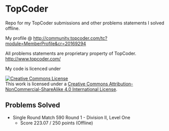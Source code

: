 # TopCoder

Repo for my TopCoder submissions and other problems statements I solved offline.

My profile @ http://community.topcoder.com/tc?module=MemberProfile&cr=20169294

All problems statements are proprietary property of TopCoder.
http://www.topcoder.com/

My code is licenced under

<a rel="license" href="http://creativecommons.org/licenses/by-nc-sa/4.0/"><img alt="Creative Commons License" style="border-width:0" src="https://i.creativecommons.org/l/by-nc-sa/4.0/88x31.png" /></a><br />This work is licensed under a <a rel="license" href="http://creativecommons.org/licenses/by-nc-sa/4.0/">Creative Commons Attribution-NonCommercial-ShareAlike 4.0 International License</a>.

## Problems Solved

* Single Round Match 590 Round 1 - Division II, Level One
    * Score 223.07 / 250 points (Offline)
